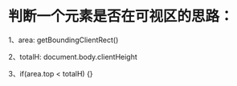 # 判断一个元素是否在可视区的思路：
1、area: getBoundingClientRect()

2、totalH: document.body.clientHeight

3、if(area.top < totalH) {}